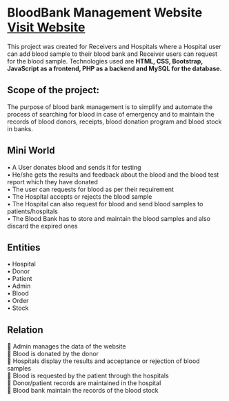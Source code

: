 # BloodBank Management Website  [Visit Website](https://bloodmanage47.000webhostapp.com/index.php)
This project was created for Receivers and Hospitals where a Hospital user can add blood sample to their blood bank and Receiver users can request for the blood sample. 
Technologies used are **HTML, CSS, Bootstrap, JavaScript as a frontend, PHP as a backend and MySQL for the database.**

## Scope of the project:
The purpose of blood bank management is to simplify and automate the process of searching for blood in case of emergency and to maintain the records of blood donors, receipts, blood donation program and blood stock in banks.

## Mini World 

•	A User donates blood and sends it for testing  <br>
•	He/she gets the results and feedback about the blood and the blood test report which they have donated  <br>
•	The user can requests for blood as per their requirement  <br>
•	The Hospital accepts or rejects the blood sample  <br>
•	The Hospital can also request for blood and send blood samples to patients/hospitals  <br>
•	The Blood Bank has to store and maintain the blood samples and also discard the expired ones  <br> 

## Entities
•	Hospital  <br>
•	Donor  <br>
•	Patient  <br>
•	Admin  <br>
•	Blood  <br>
•	Order  <br>
•	Stock  <br>

## Relation
	Admin manages the data of the website <br>
	Blood is donated by the donor  <br>
	Hospitals display the results and acceptance or rejection of blood samples  <br>
	Blood is requested by the patient through the hospitals  <br>
	Donor/patient records are maintained in the hospital  <br>
	Blood bank maintain the records of the blood stock  <br>


